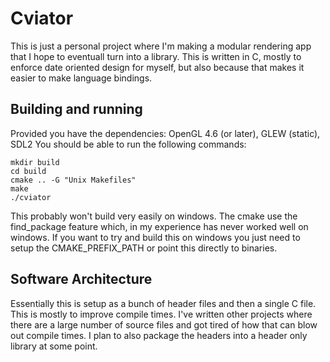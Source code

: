 # Cviator
This is just a personal project where I'm making a modular rendering app that I hope to eventuall turn into a library. This
is written in C, mostly to enforce date oriented design for myself, but also because that makes it easier to make
language bindings.

## Building and running
Provided you have the dependencies: OpenGL 4.6 (or later), GLEW (static), SDL2
You should be able to run the following commands:
```
mkdir build
cd build
cmake .. -G "Unix Makefiles"
make
./cviator
```

This probably won't build very easily on windows. The cmake use the find_package feature which,
in my experience has never worked well on windows. If you want to try and build this on windows
you just need to setup the CMAKE_PREFIX_PATH or point this directly to binaries.

## Software Architecture
Essentially this is setup as a bunch of header files and then a single C file. This is mostly
to improve compile times. I've written other projects where there are a large number of source files
and got tired of how that can blow out compile times. I plan to also package the headers into a
header only library at some point.

